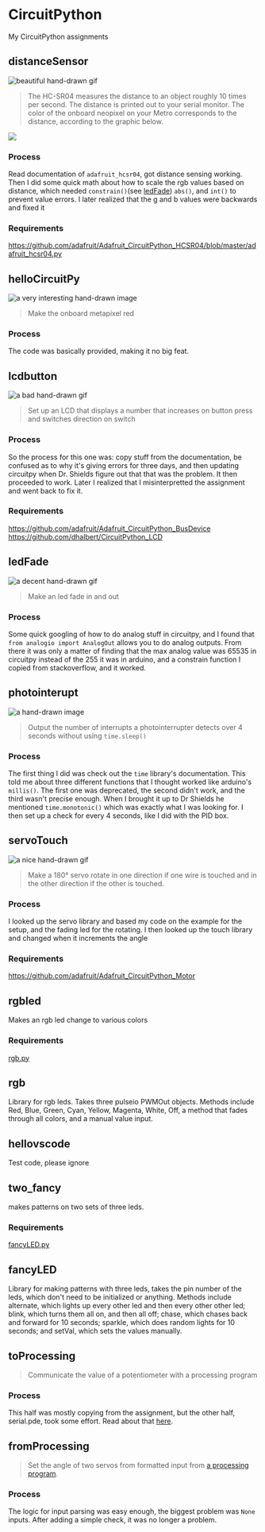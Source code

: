 # CircuitPython
My CircuitPython assignments

## distanceSensor
![beautiful hand-drawn gif](https://pipe.miroware.io/5b33cbc5121af80dc79b7407/distanceSensor.gif)
> The HC-SR04 measures the distance to an object roughly 10 times per second.
> The distance is printed out to your serial monitor.
> The color of the onboard neopixel on your Metro corresponds to the distance, according to the graphic below.

![](http://wiki.chssigma.com/images/8/8b/Color_spectrum.png)

### Process
Read documentation of `adafruit_hcsr04`, got distance sensing working. Then I did some quick math about how to scale the rgb values based on distance, which needed `constrain()`(see [ledFade](#ledFade)) `abs()`, and `int()` to prevent value errors. I later realized that the g and b values were backwards and fixed it
### Requirements
https://github.com/adafruit/Adafruit_CircuitPython_HCSR04/blob/master/adafruit_hcsr04.py

## helloCircuitPy
![a very interesting hand-drawn image](https://pipe.miroware.io/5b33cbc5121af80dc79b7407/hellointeresting.png)
> Make the onboard metapixel red
### Process
The code was basically provided, making it no big feat.

## lcdbutton
![a bad hand-drawn gif](https://pipe.miroware.io/5b33cbc5121af80dc79b7407/lcdbutton.gif)
> Set up an LCD that displays a number that increases on button press and switches direction on switch
### Process
So the process for this one was: copy stuff from the documentation, be confused as to why it's giving errors for three days, and then updating circuitpy when Dr. Shields figure out that that was the problem. It then proceeded to work. Later I realized that I misinterpretted the assignment and went back to fix it.
### Requirements
https://github.com/adafruit/Adafruit_CircuitPython_BusDevice
https://github.com/dhalbert/CircuitPython_LCD

## ledFade
![a decent hand-drawn gif](https://pipe.miroware.io/5b33cbc5121af80dc79b7407/LEDFade.gif)
> Make an led fade in and out
### Process
Some quick googling of how to do analog stuff in circuitpy, and I found that <code>from analogio import AnalogOut</code> allows you to do analog outputs. From there it was only a matter of finding that the max analog value was 65535 in circuitpy instead of the 255 it was in arduino, and a constrain function I copied from stackoverflow, and it worked.

## photointerupt
![a hand-drawn image](https://pipe.miroware.io/5b33cbc5121af80dc79b7407/photointerupt.png)
> Output the number of interrupts a photointerrupter detects over 4 seconds without using `time.sleep()`
### Process
The first thing I did was check out the `time` library's documentation. This told me about three different functions that I thought worked like arduino's `millis()`. The first one was deprecated, the second didn't work, and the third wasn't precise enough. When I brought it up to Dr Shields he mentioned `time.monotonic()` which was exactly what I was looking for. I then set up a check for every 4 seconds, like I did with the PID box.

## servoTouch
![a nice hand-drawn gif](https://pipe.miroware.io/5b33cbc5121af80dc79b7407/servoTouch.gif)
> Make a 180° servo rotate in one direction if one wire is touched and in the other direction if the other is touched.
### Process
I looked up the servo library and based my code on the example for the setup, and the fading led for the rotating. I then looked up the touch library and changed when it increments the angle
### Requirements
https://github.com/adafruit/Adafruit_CircuitPython_Motor

## rgbled
Makes an rgb led change to various colors
### Requirements
[rgb.py](#rgb)

## rgb
Library for rgb leds. Takes three pulseio PWMOut objects. Methods include Red, Blue, Green, Cyan, Yellow, Magenta, White, Off, a method that fades through all colors, and a manual value input.

## hellovscode
Test code, please ignore

## two_fancy
makes patterns on two sets of three leds.
### Requirements
[fancyLED.py](#fancyLED)

## fancyLED
Library for making patterns with three leds, takes the pin number of the leds, which don't need to be initialized or anything. Methods include alternate, which lights up every other led and then every other other led; blink, which turns them all on, and then all off; chase, which chases back and forward for 10 seconds; sparkle, which does random lights for 10 seconds; and setVal, which sets the values manually.

## toProcessing
> Communicate the value of a potentiometer with a processing program
### Process
This half was mostly copying from the assignment, but the other half, serial.pde, took some effort. Read about that [here](https://github.com/sshanks49/Processing#serial). 

## fromProcessing
> Set the angle of two servos from formatted input from [a processing program](https://github.com/sshanks49/Processing#tocircuitpy).
### Process
The logic for input parsing was easy enough, the biggest problem was `None` inputs. After adding a simple check, it was no longer a problem.
